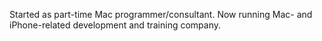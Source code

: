 
Started as part-time Mac programmer/consultant. Now running Mac- and iPhone-related development and training company.
